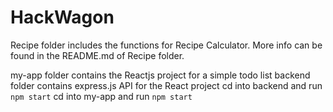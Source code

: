 # HackWagon

Recipe folder includes the functions for Recipe Calculator. More info can be found in the README.md of 
Recipe folder.

my-app folder contains the Reactjs project for a simple todo list
backend folder contains express.js API for the React project
cd into backend and run `npm start`
cd into my-app and run `npm start`